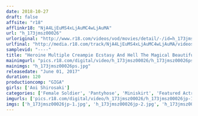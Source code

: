 ```yaml
---
date: 2018-10-27
draft: false
affsite: "r18"
afflinkr18: "NjA4LjEuMS4xLjAuMC4wLjAuMA"
url: "h_173jmsz00026"
urloriginal: "http://www.r18.com/videos/vod/movies/detail/-/id=h_173jmsz00026"
urlfinal: "http://media.r18.com/track/NjA4LjEuMS4xLjAuMC4wLjAuMA/videos/vod/movies/detail/-/id=h_173jmsz00026"
samplevid: "----"
title: "Heroine Multiple Creampie Ecstasy And Hell The Magical Beautiful Girl Fontaine The Cursed Academy The Nightmare Of The Magical Beautiful Girl Warrior Aoi Shirosaki"
mainimgurl: "pics.r18.com/digital/video/h_173jmsz00026/h_173jmsz00026ps.jpg"
mainimgs: "h_173jmsz00026ps.jpg"
releasedate: "June 01, 2017"
duration: 120
productioncomp: "GIGA"
girls: ['Aoi Shirosaki']
categories: ['Female Soldier', 'Pantyhose', 'Miniskirt', 'Featured Actress', 'Special Effects', 'Creampie']
imgurls: ['pics.r18.com/digital/video/h_173jmsz00026/h_173jmsz00026jp-1.jpg', 'pics.r18.com/digital/video/h_173jmsz00026/h_173jmsz00026jp-2.jpg', 'pics.r18.com/digital/video/h_173jmsz00026/h_173jmsz00026jp-3.jpg', 'pics.r18.com/digital/video/h_173jmsz00026/h_173jmsz00026jp-4.jpg', 'pics.r18.com/digital/video/h_173jmsz00026/h_173jmsz00026jp-5.jpg', 'pics.r18.com/digital/video/h_173jmsz00026/h_173jmsz00026jp-6.jpg', 'pics.r18.com/digital/video/h_173jmsz00026/h_173jmsz00026jp-7.jpg', 'pics.r18.com/digital/video/h_173jmsz00026/h_173jmsz00026jp-8.jpg', 'pics.r18.com/digital/video/h_173jmsz00026/h_173jmsz00026jp-9.jpg', 'pics.r18.com/digital/video/h_173jmsz00026/h_173jmsz00026jp-10.jpg', 'pics.r18.com/digital/video/h_173jmsz00026/h_173jmsz00026jp-11.jpg', 'pics.r18.com/digital/video/h_173jmsz00026/h_173jmsz00026jp-12.jpg', 'pics.r18.com/digital/video/h_173jmsz00026/h_173jmsz00026jp-13.jpg', 'pics.r18.com/digital/video/h_173jmsz00026/h_173jmsz00026jp-14.jpg', 'pics.r18.com/digital/video/h_173jmsz00026/h_173jmsz00026jp-15.jpg', 'pics.r18.com/digital/video/h_173jmsz00026/h_173jmsz00026jp-16.jpg', 'pics.r18.com/digital/video/h_173jmsz00026/h_173jmsz00026jp-17.jpg', 'pics.r18.com/digital/video/h_173jmsz00026/h_173jmsz00026jp-18.jpg', 'pics.r18.com/digital/video/h_173jmsz00026/h_173jmsz00026jp-19.jpg', 'pics.r18.com/digital/video/h_173jmsz00026/h_173jmsz00026jp-20.jpg']
imgs: ['h_173jmsz00026jp-1.jpg', 'h_173jmsz00026jp-2.jpg', 'h_173jmsz00026jp-3.jpg', 'h_173jmsz00026jp-4.jpg', 'h_173jmsz00026jp-5.jpg', 'h_173jmsz00026jp-6.jpg', 'h_173jmsz00026jp-7.jpg', 'h_173jmsz00026jp-8.jpg', 'h_173jmsz00026jp-9.jpg', 'h_173jmsz00026jp-10.jpg', 'h_173jmsz00026jp-11.jpg', 'h_173jmsz00026jp-12.jpg', 'h_173jmsz00026jp-13.jpg', 'h_173jmsz00026jp-14.jpg', 'h_173jmsz00026jp-15.jpg', 'h_173jmsz00026jp-16.jpg', 'h_173jmsz00026jp-17.jpg', 'h_173jmsz00026jp-18.jpg', 'h_173jmsz00026jp-19.jpg', 'h_173jmsz00026jp-20.jpg']
---
```

